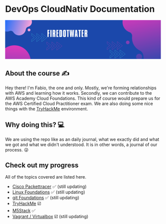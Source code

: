 # DevOps CloudNativ Documentation

<img src='img/banner.png' alt="banner"></img>


## About the course :writing_hand:
Hey there! I'm Fabio, the one and only. Mostly, we're forming relationships with AWS and learning how it works. Secondly, we can contribute to the AWS Academy Cloud Foundations. This kind of course would prepare us for the AWS Certified Cloud Practitioner exam. We are also doing some nice things with the [TryHackMe](https://tryhackme.com/p/firedotwater) environment.

## Why doing this? :computer:
We are using the repo like as an daily journal, what we exactly did and what we got and what we didn't understood. It is in other words, a journal of our process. :stuck_out_tongue_winking_eye:

## Check out my progress
All of the topics covered are listed here.

-   [Cisco Packettracer](networking/README.md) :white_check_mark: (still updating)
-   [Linux Foundations](unix/README.md) :white_check_mark: (still updating)
-   [git Foundations](unix/README.md) :white_check_mark: (still updating)
-   [TryHackMe](https://tryhackme.com/p/firedotwater) :ballot_box_with_check:
-   [M5Stack](m5stack/README.md) :white_check_mark:
-   [Vagrant / Virtualbox](vagrant-tasks/README.md) :ballot_box_with_check: (still updating)